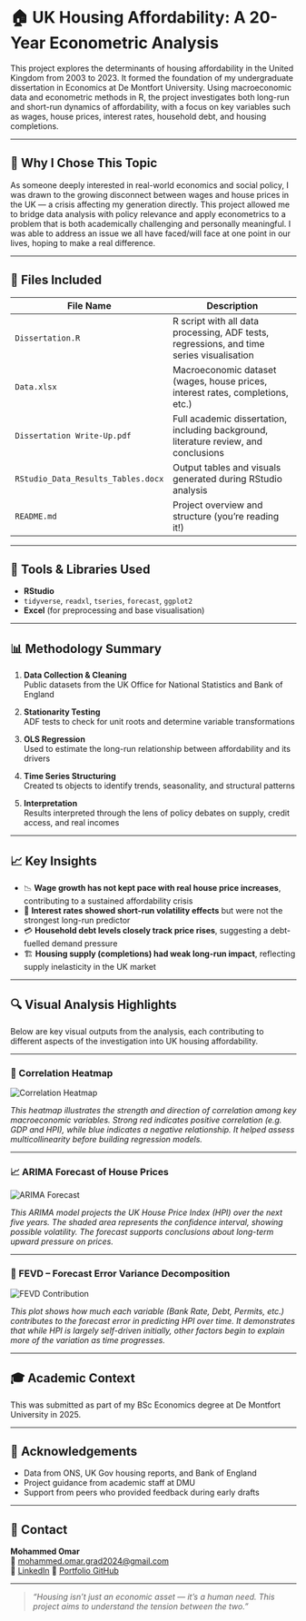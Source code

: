 # 🏠 UK Housing Affordability: A 20-Year Econometric Analysis

This project explores the determinants of housing affordability in the United Kingdom from 2003 to 2023. It formed the foundation of my undergraduate dissertation in Economics at De Montfort University. Using macroeconomic data and econometric methods in R, the project investigates both long-run and short-run dynamics of affordability, with a focus on key variables such as wages, house prices, interest rates, household debt, and housing completions.

---

## 📌 Why I Chose This Topic

As someone deeply interested in real-world economics and social policy, I was drawn to the growing disconnect between wages and house prices in the UK — a crisis affecting my generation directly. This project allowed me to bridge data analysis with policy relevance and apply econometrics to a problem that is both academically challenging and personally meaningful. I was able to address an issue we all have faced/will face at one point in our lives, hoping to make a real difference. 

---

## 📁 Files Included

| File Name | Description |
|-----------|-------------|
| `Dissertation.R` | R script with all data processing, ADF tests, regressions, and time series visualisation |
| `Data.xlsx` | Macroeconomic dataset (wages, house prices, interest rates, completions, etc.) |
| `Dissertation Write-Up.pdf` | Full academic dissertation, including background, literature review, and conclusions |
| `RStudio_Data_Results_Tables.docx` | Output tables and visuals generated during RStudio analysis |
| `README.md` | Project overview and structure (you’re reading it!)

---

## 🧰 Tools & Libraries Used

- **RStudio**  
- `tidyverse`, `readxl`, `tseries`, `forecast`, `ggplot2`  
- **Excel** (for preprocessing and base visualisation)

---

## 📊 Methodology Summary

1. **Data Collection & Cleaning**  
   Public datasets from the UK Office for National Statistics and Bank of England

2. **Stationarity Testing**  
   ADF tests to check for unit roots and determine variable transformations

3. **OLS Regression**  
   Used to estimate the long-run relationship between affordability and its drivers

4. **Time Series Structuring**  
   Created ts objects to identify trends, seasonality, and structural patterns

5. **Interpretation**  
   Results interpreted through the lens of policy debates on supply, credit access, and real incomes

---

## 📈 Key Insights

- 📉 **Wage growth has not kept pace with real house price increases**, contributing to a sustained affordability crisis
- 🏦 **Interest rates showed short-run volatility effects** but were not the strongest long-run predictor
- 💳 **Household debt levels closely track price rises**, suggesting a debt-fuelled demand pressure
- 🏗️ **Housing supply (completions) had weak long-run impact**, reflecting supply inelasticity in the UK market

---

## 🔍 Visual Analysis Highlights

Below are key visual outputs from the analysis, each contributing to different aspects of the investigation into UK housing affordability.

---

### 🧮 Correlation Heatmap

![Correlation Heatmap](./figures/correlation_heatmap.png)

_This heatmap illustrates the strength and direction of correlation among key macroeconomic variables. Strong red indicates positive correlation (e.g. GDP and HPI), while blue indicates a negative relationship. It helped assess multicollinearity before building regression models._

---

### 📈 ARIMA Forecast of House Prices

![ARIMA Forecast](./figures/arima_forecast_hpi.png)

_This ARIMA model projects the UK House Price Index (HPI) over the next five years. The shaded area represents the confidence interval, showing possible volatility. The forecast supports conclusions about long-term upward pressure on prices._

---

### 🔀 FEVD – Forecast Error Variance Decomposition

![FEVD Contribution](./figures/fevd_contribution_hpi.png)

_This plot shows how much each variable (Bank Rate, Debt, Permits, etc.) contributes to the forecast error in predicting HPI over time. It demonstrates that while HPI is largely self-driven initially, other factors begin to explain more of the variation as time progresses._

---

## 🎓 Academic Context

This was submitted as part of my BSc Economics degree at De Montfort University in 2025. 

---

## 🤝 Acknowledgements

- Data from ONS, UK Gov housing reports, and Bank of England
- Project guidance from academic staff at DMU
- Support from peers who provided feedback during early drafts

---

## 🔗 Contact

**Mohammed Omar**  
📧 mohammed.omar.grad2024@gmail.com  
🔗 [LinkedIn](https://www.linkedin.com/in/mohammed-omar-6b006035a?utm_source=share&utm_campaign=share_via&utm_content=profile&utm_medium=ios_app)
🔗 [Portfolio GitHub](https://github.com/Mohammed-data)

---

> _“Housing isn’t just an economic asset — it’s a human need. This project aims to understand the tension between the two.”_


